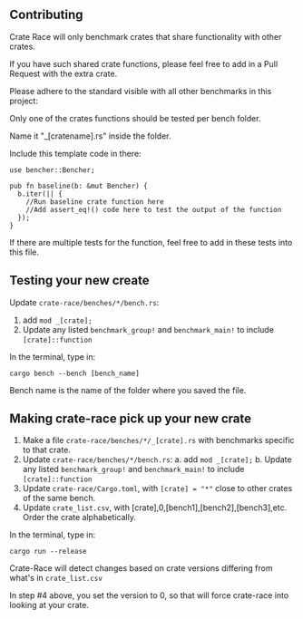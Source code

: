 ## Contributing
Crate Race will only benchmark crates that share functionality with other crates.

If you have such shared crate functions, please feel free to add in a Pull Request with the extra crate.

Please adhere to the standard visible with all other benchmarks in this project:

Only one of the crates functions should be tested per bench folder.

Name it "_[cratename].rs" inside the folder.

Include this template code in there:

    use bencher::Bencher;

    pub fn baseline(b: &mut Bencher) {
      b.iter(|| {
        //Run baseline crate function here
        //Add assert_eq!() code here to test the output of the function
      });
    }

If there are multiple tests for the function, feel free to add in these tests into this file.

## Testing your new create

Update `crate-race/benches/*/bench.rs`:

1. add `mod _[crate];`
2. Update any listed `benchmark_group!` and `benchmark_main!` to include `[crate]::function`

In the terminal, type in:

    cargo bench --bench [bench_name]

Bench name is the name of the folder where you saved the file.

## Making crate-race pick up your new crate

1. Make a file `crate-race/benches/*/_[crate].rs` with benchmarks specific to that crate.
2. Update `crate-race/benches/*/bench.rs`:
  a. add `mod _[crate];`
  b. Update any listed `benchmark_group!` and `benchmark_main!` to include `[crate]::function`
3. Update `crate-race/Cargo.toml`, with `[crate] = "*"` close to other crates of the same bench.
4. Update `crate_list.csv`, with [crate],0,[bench1],[bench2],[bench3],etc. Order the crate alphabetically.

In the terminal, type in:

    cargo run --release

Crate-Race will detect changes based on crate versions differing from what's in `crate_list.csv`

In step #4 above, you set the version to 0, so that will force crate-race into looking at your crate.
